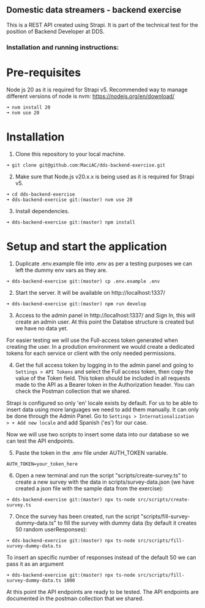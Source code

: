 ## Domestic data streamers - backend exercise

This is a REST API created using Strapi. It is part of the technical test for the position of Backend Developer at DDS.

### Installation and running instructions:

# Pre-requisites
Node js 20 as it is required for Strapi v5. Recommended way to manage different versions of node is nvm:
https://nodejs.org/en/download/
```
➜ nvm install 20
➜ nvm use 20
```
# Installation

1. Clone this repository to your local machine.
```
➜ git clone git@github.com:MaciAC/dds-backend-exercise.git
```
2. Make sure that Node.js v20.x.x is being used as it is required for Strapi v5.
```
➜ cd dds-backend-exercise
➜ dds-backend-exercise git:(master) nvm use 20
```
3. Install dependencies.
```
➜ dds-backend-exercise git:(master) npm install
```

# Setup and start the application
1. Duplicate .env.example file into .env as per a testing purposes we can left the dummy env vars as they are.

```
➜ dds-backend-exercise git:(master) cp .env.example .env
```

2. Start the server. It will be available on http://localhost:1337/

```
➜ dds-backend-exercise git:(master) npm run develop
```

3. Access to the admin panel in http://localhost:1337/ and Sign In, this will create an admin user. At this point the Databse structure is created but we have no data yet.

For easier testing we will use the Full-access token generated when creating the user. In a prodution environment we would create a dedicated tokens for each service or client with the only needed permissions.

4. Get the full access token by logging in to the admin panel and going to `Settings > API Tokens` and select the Full access token, then copy the value of the Token field. This token should be included in all requests made to the API as a Bearer token in the Authorization header. You can check the Postman collection that we shared.

Strapi is configured so only 'en' locale exists by default. For us to be able to insert data using more languages we need to add them manually. It can only be done through the Admin Panel. Go to `Settings > Internationalization > + Add new locale` and add Spanish ('es') for our case.

Now we will use two scripts to insert some data into our database so we can test the API endpoints.

5. Paste the token in the .env file under AUTH_TOKEN variable.

```
AUTH_TOKEN=your_token_here
```

6. Open a new terminal and run the script "scripts/create-survey.ts" to create a new survey with the data in scripts/survey-data.json (we have created a json file with the sample data from the exercise):

```
➜ dds-backend-exercise git:(master) npx ts-node src/scripts/create-survey.ts
```

7. Once the survey has been created, run the script "scripts/fill-survey-dummy-data.ts" to fill the survey with dummy data (by default it creates 50 random userResponses):
```
➜ dds-backend-exercise git:(master) npx ts-node src/scripts/fill-survey-dummy-data.ts
```
To insert an specific number of responses instead of the default 50 we can pass it as an argument
```
➜ dds-backend-exercise git:(master) npx ts-node src/scripts/fill-survey-dummy-data.ts 1000
```

At this point the API endpoints are ready to be tested. The API endpoints are documented in the postman collection that we shared.